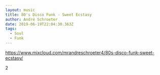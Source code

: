 ```yaml
---
layout: music
title: 80's Disco Funk - Sweet Ecstasy
author: André Schroeter
date: 2019-06-19T22:04:30.363Z
tags:
  - Soul
  - Funk
---
```

https://www.mixcloud.com/mrandreschroeter4/80s-disco-funk-sweet-ecstasy/

2
